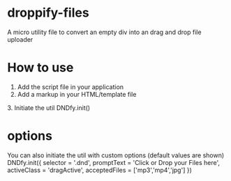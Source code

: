 # droppify-files
A micro utility file to convert an empty div into an drag and drop file uploader

# How to use
1. Add the script file in your application
2. Add a markup in your HTML/template file 
<div class="dnd"></div>
3. Initiate the util
DNDfy.init()

# options
You can also initiate the util with custom options (default values are shown)
DNDfy.init({
  selector = '.dnd',
  promptText = 'Click or Drop your Files here',
  activeClass = 'dragActive',
  acceptedFiles = ['mp3','mp4','jpg']
})

